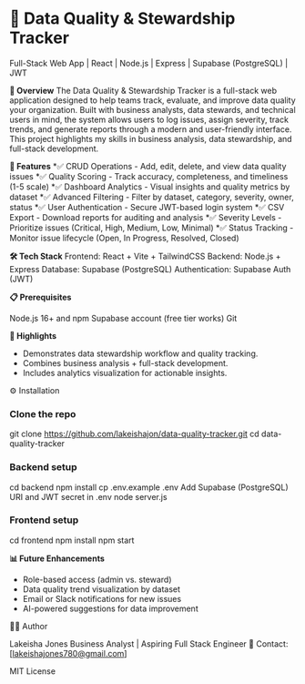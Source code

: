 # 🧮 Data Quality & Stewardship Tracker
Full-Stack Web App | React | Node.js | Express | Supabase (PostgreSQL) | JWT

**📌 Overview**
The Data Quality & Stewardship Tracker is a full-stack web application designed to help teams track, evaluate, and improve data quality your organization. Built with business analysts, data stewards, and technical users in mind, the system allows users to log issues, assign severity, track trends, and generate reports through a modern and user-friendly interface. This project highlights my skills in business analysis, data stewardship, and full-stack development.

**🎯 Features**
*✅ CRUD Operations - Add, edit, delete, and view data quality issues
*✅ Quality Scoring - Track accuracy, completeness, and timeliness (1-5 scale)
*✅ Dashboard Analytics - Visual insights and quality metrics by dataset
*✅ Advanced Filtering - Filter by dataset, category, severity, owner, status
*✅ User Authentication - Secure JWT-based login system
*✅ CSV Export - Download reports for auditing and analysis
*✅ Severity Levels - Prioritize issues (Critical, High, Medium, Low, Minimal)
*✅ Status Tracking - Monitor issue lifecycle (Open, In Progress, Resolved, Closed)

**🛠️ Tech Stack**
Frontend: React + Vite + TailwindCSS
Backend: Node.js + Express
Database: Supabase (PostgreSQL)
Authentication: Supabase Auth (JWT)

**📋 Prerequisites**

Node.js 16+ and npm
Supabase account (free tier works)
Git

**🌟 Highlights**
*	Demonstrates data stewardship workflow and quality tracking.
*	Combines business analysis + full-stack development.
*	Includes analytics visualization for actionable insights.

⚙️ Installation
### Clone the repo
git clone https://github.com/lakeishajon/data-quality-tracker.git
cd data-quality-tracker

### Backend setup
cd backend
npm install
cp .env.example .env
Add Supabase (PostgreSQL) URI and JWT secret in .env
node server.js
### Frontend setup
cd frontend
npm install
npm start


**📊 Future Enhancements**

* Role-based access (admin vs. steward)
* Data quality trend visualization by dataset
* Email or Slack notifications for new issues
* AI-powered suggestions for data improvement

👩‍💼 Author

Lakeisha Jones
Business Analyst | Aspiring Full Stack Engineer
📧 Contact: [lakeishajones780@gmail.com]

MIT License
